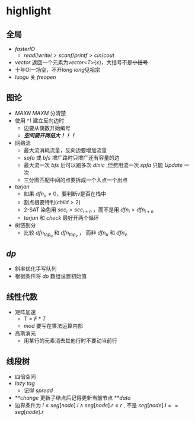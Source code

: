 # highlight

## 全局

- $faster IO$
  - $readi / writei > scanf / printf > cin / cout$
- $vector$ 返回一个元素为$vector$\<$T$>{$x$}，大括号不是~~小括号~~
- 十年OI一场空，不开$long$ $long$见祖宗
- $luogu$ 关 $freopen$

## 图论

- $MAXN$ $MAXM$ 分清楚
- 使用 ^1 建立反向边时
  - 边要从偶数开始编号
  - ***空间要开两倍大！！！***
- 网络流
  - 最大流消耗流量，反向边要增加流量
  - $spfa$ 或 $bfs$ 增广路时只增广还有容量的边
  - 最大流一次 $bfs$ 后可以跑多次 $dinic$ ,但费用流一次 $spfa$ 只能 $Update$ 一次
  - 三分图匹配中间的点要拆成一个入点一个出点
- $tarjan$
  - 如果 $dfn_v\ne0$，要判断$v$是否在栈中
  - 割点根要特判($child > 2$)
  - 2-SAT 染色用 $scc_i > scc_{i+n}$ ，而不是用 $dfn_i > dfn_{i+n}$
  - $tarjan$ 和 $check$ 最好开两个循环
- 树链剖分
  - 比较 $dfn_{top_u}$ 和 $dfn_{top_v}$ ， 而非 $dfn_u$ 和 $dfn_v$

## $dp$

- 斜率优化手写队列
- 根据条件将 $dp$ 数组设置初始值

## 线性代数

- 矩阵加速
  - $T=F*T$
  - $mod$ 要写在乘法运算内部
- 高斯消元
  - 用某行的元素消去其他行时不要动当前行

## 线段树

- 四倍空间
- $lazy$ $tag$
  - 记得 $spread$
- **$change$ 更新子结点后记得更新当前节点 **$data$
- 边界条件为 $l \le seg[node].l \wedge seg[node].r \le r$ , 不是 $seg[node].l == seg[node].r$
